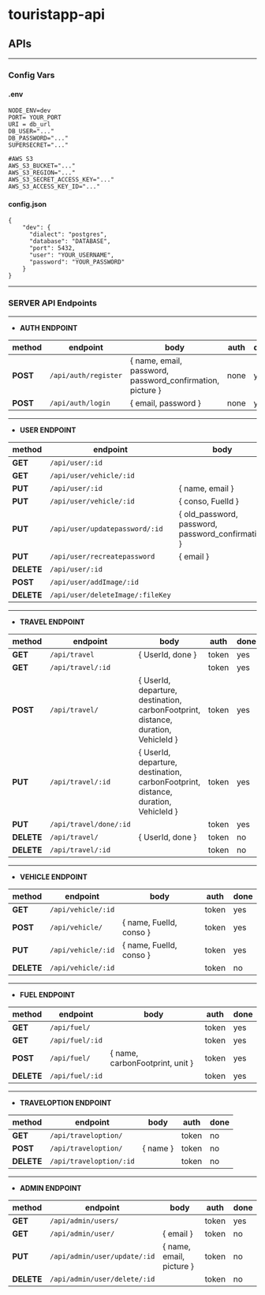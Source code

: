 # touristapp-api

## APIs

---

### Config Vars

#### .env 

```
NODE_ENV=dev
PORT= YOUR_PORT
URI = db_url
DB_USER="..."
DB_PASSWORD="..."
SUPERSECRET="..."

#AWS S3
AWS_S3_BUCKET="..."
AWS_S3_REGION="..."
AWS_S3_SECRET_ACCESS_KEY="..."
AWS_S3_ACCESS_KEY_ID="..."
```

#### config.json

```
{
    "dev": {
      "dialect": "postgres",
      "database": "DATABASE",
      "port": 5432,
      "user": "YOUR_USERNAME",
      "password": "YOUR_PASSWORD"
    }
}
```

---

### SERVER API Endpoints


---

- **AUTH ENDPOINT**

| method       | endpoint                       | body                                                       |  auth | done |
|--------------|--------------------------------|------------------------------------------------------------|-------|------|
| **POST**     | `/api/auth/register `          | { name, email, password, password_confirmation, picture }  | none  | yes  |
| **POST**     | `/api/auth/login`              | { email, password }                                        | none  | yes  |

---

- **USER ENDPOINT**

| method       | endpoint                       | body                                                      |  auth | done |
|--------------|--------------------------------|-----------------------------------------------------------|-------|------|
| **GET**      | `/api/user/:id`                |                                                           | token | yes  |
| **GET**      | `/api/user/vehicle/:id`        |                                                           | token | yes  |
| **PUT**      | `/api/user/:id`                | { name, email }                                           | token | yes  |
| **PUT**      | `/api/user/vehicle/:id`        | { conso, FuelId }                                         | token | yes  |
| **PUT**      | `/api/user/updatepassword/:id` | { old\_password, password, password\_confirmation }       | token | yes  |
| **PUT**      | `/api/user/recreatepassword`   | { email }                                                 | none  | no   |
| **DELETE**   | `/api/user/:id`                |                                                           | token | yes  |
| **POST**     | `/api/user/addImage/:id`       |                                                           | token | yes  |
| **DELETE**   | `/api/user/deleteImage/:fileKey`|                                                          | token | yes  |

---

- **TRAVEL ENDPOINT**

| method       | endpoint                       | body                                                      |  auth | done |
|--------------|--------------------------------|-----------------------------------------------------------|-------|------|
| **GET**      | `/api/travel`                  | { UserId, done }                                          | token | yes  |
| **GET**      | `/api/travel/:id`              |                                                           | token | yes  |
| **POST**     | `/api/travel/`                 | { UserId, departure, destination, carbonFootprint, distance, duration, VehicleId } | token | yes  |
| **PUT**      | `/api/travel/:id`              | { UserId, departure, destination, carbonFootprint, distance, duration, VehicleId } | token | yes  |
| **PUT**      | `/api/travel/done/:id`         |                                                           | token | yes
| **DELETE**   | `/api/travel/`                 | { UserId, done }                                          | token | no   |
| **DELETE**   | `/api/travel/:id`              |                                                           | token | no   |

---

- **VEHICLE ENDPOINT**

| method       | endpoint                       | body                                                      |  auth | done |
|--------------|--------------------------------|-----------------------------------------------------------|-------|------|
| **GET**      | `/api/vehicle/:id`             |                                                           | token | yes  |
| **POST**     | `/api/vehicle/`                | { name, FuelId, conso }                                   | token | yes  |
| **PUT**      | `/api/vehicle/:id`             | { name, FuelId, conso }                                   | token | yes  |
| **DELETE**   | `/api/vehicle/:id`             |                                                           | token | no   |

---

- **FUEL ENDPOINT**

| method       | endpoint                       | body                                                      |  auth | done |
|--------------|--------------------------------|-----------------------------------------------------------|-------|------|
| **GET**      | `/api/fuel/`                   |                                                           | token | yes   |
| **GET**      | `/api/fuel/:id`                |                                                           | token | yes   |
| **POST**     | `/api/fuel/`                   | { name, carbonFootprint, unit }                           | token | yes   |
| **DELETE**   | `/api/fuel/:id`                |                                                           | token | yes   |

---

- **TRAVELOPTION ENDPOINT**

| method       | endpoint                       | body                                                      |  auth | done |
|--------------|--------------------------------|-----------------------------------------------------------|-------|------|
| **GET**      | `/api/traveloption/`           |                                                           | token | no   |
| **POST**     | `/api/traveloption/`           | { name }                                                  | token | no   |
| **DELETE**   | `/api/traveloption/:id`        |                                                           | token | no   |

---

- **ADMIN ENDPOINT**

| method       | endpoint                       | body                                                      |  auth | done |
|--------------|--------------------------------|-----------------------------------------------------------|-------|------|
| **GET**      | `/api/admin/users/`            |                                                           | token | yes  |
| **GET**      | `/api/admin/user/`             | { email }                                                 | token | no   |
| **PUT**      | `/api/admin/user/update/:id`   | { name, email, picture }                                  | token | no   |
| **DELETE**   | `/api/admin/user/delete/:id`   |                                                           | token | no   |
